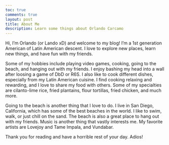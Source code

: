 ```yaml
---
toc: true
comments: true
layout: post
title: About Me
description: Learn some things about Orlando Carcamo
---
```


Hi, I’m Orlando (or Lando xD) and welcome to my blog! I’m a 1st generation American of Latin American descent. I love to explore new places, learn new things, and have fun with my friends.

Some of my hobbies include playing video games, cooking, going to the beach, and hanging out with my friends. I enjoy bashing my head into a wall after loosing a game of DbD or R6S. I also like to cook different dishes, especially from my Latin American cuisine. I find cooking relaxing and rewarding, and I love to share my food with others. Some of my specialties are cilanto-lime rice, fried plantains, flour tortillas, fried chicken, and much more.

Going to the beach is another thing that I love to do. I live in San Diego, California, which has some of the best beaches in the world. I like to swim, walk, or just chill on the sand. The beach is also a great place to hang out with my friends. Music is another thing that vastly interests me. My favorite artists are Lovejoy and Tame Impala, and Vundabar.

Thank you for reading and have a horrible rest of your day. Adios!